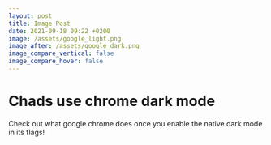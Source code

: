 ```yaml
---
layout: post
title: Image Post
date: 2021-09-18 09:22 +0200
image: /assets/google_light.png
image_after: /assets/google_dark.png
image_compare_vertical: false
image_compare_hover: false
---
```

# Chads use chrome dark mode

Check out what google chrome does once you enable the native dark mode in its flags!